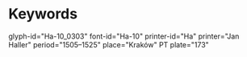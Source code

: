 # Keywords
glyph-id="Ha-10_0303"
font-id="Ha-10"
printer-id="Ha"
printer="Jan Haller"
period="1505–1525"
place="Kraków"
PT plate="173"
